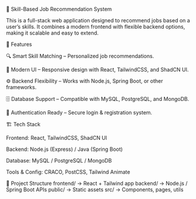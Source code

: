 🌟 Skill-Based Job Recommendation System

This is a full-stack web application designed to recommend jobs based on a user’s skills.
It combines a modern frontend with flexible backend options, making it scalable and easy to extend.

🚀 Features

🔍 Smart Skill Matching – Personalized job recommendations.

🎨 Modern UI – Responsive design with React, TailwindCSS, and ShadCN UI.

⚙️ Backend Flexibility – Works with Node.js, Spring Boot, or other frameworks.

🗄️ Database Support – Compatible with MySQL, PostgreSQL, and MongoDB.

🔐 Authentication Ready – Secure login & registration system.

🏗️ Tech Stack

Frontend: React, TailwindCSS, ShadCN UI

Backend: Node.js (Express) / Java (Spring Boot)

Database: MySQL / PostgreSQL / MongoDB

Tools & Config: CRACO, PostCSS, Tailwind Animate

📂 Project Structure
frontend/   → React + Tailwind app
backend/    → Node.js / Spring Boot APIs
public/     → Static assets
src/        → Components, pages, utils
